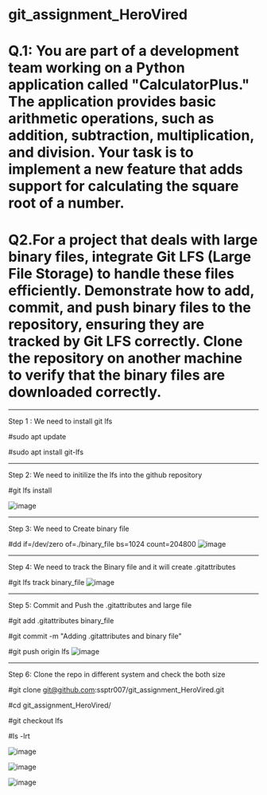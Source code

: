 # git_assignment_HeroVired

# Q.1: You are part of a development team working on a Python application called "CalculatorPlus." The application provides basic arithmetic operations, such as addition, subtraction, multiplication, and division. Your task is to implement a new feature that adds support for calculating the square root of a number.


# Q2.For a project that deals with large binary files, integrate Git LFS (Large File Storage) to handle these files efficiently. Demonstrate how to add, commit, and push binary files to the repository, ensuring they are tracked by Git LFS correctly. Clone the repository on another machine to verify that the binary files are downloaded correctly.

-----------------------
Step 1 : We need to install git lfs

#sudo apt update

#sudo apt install git-lfs

-----------------------
Step 2: We need to initilize the lfs into the github repository

#git lfs install

![image](https://github.com/user-attachments/assets/9f2f5d67-ee59-49b5-ba8b-9c736b72c91f)

-----------------------
Step 3: We need to Create binary file

#dd if=/dev/zero of=./binary_file bs=1024 count=204800
![image](https://github.com/user-attachments/assets/603a128e-91d2-4904-a0c7-c0b54b75b8e0)

-----------------------
Step 4: We need to track the Binary file and it will create .gitattributes

#git lfs track binary_file
![image](https://github.com/user-attachments/assets/00a4f569-6c7c-4dee-a108-06d710c0f7fd)


-----------------------
Step 5: Commit and Push the .gitattributes and large file

#git add .gitattributes binary_file

#git commit -m "Adding .gitattributes and binary file"

#git push origin lfs
![image](https://github.com/user-attachments/assets/f48fa864-0023-42ab-a4b6-0db00fc7d86d)

-----------------------
Step 6: Clone the repo in different system and check the both size

#git clone git@github.com:ssptr007/git_assignment_HeroVired.git

#cd git_assignment_HeroVired/

#git checkout lfs

#ls -lrt

![image](https://github.com/user-attachments/assets/3c4bab3a-eb3f-45d1-87b0-92d1687532a5)

![image](https://github.com/user-attachments/assets/040f4e22-6ad8-4c17-9339-1475ff4dd302)


![image](https://github.com/user-attachments/assets/eab1da66-70a5-4c95-a17a-e7bd76cbdf74)




